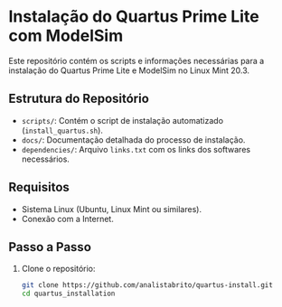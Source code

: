 # Instalação do Quartus Prime Lite com ModelSim

Este repositório contém os scripts e informações necessárias para a instalação do Quartus Prime Lite e ModelSim no Linux Mint 20.3.

## Estrutura do Repositório

- `scripts/`: Contém o script de instalação automatizado (`install_quartus.sh`).
- `docs/`: Documentação detalhada do processo de instalação.
- `dependencies/`: Arquivo `links.txt` com os links dos softwares necessários.

## Requisitos

- Sistema Linux (Ubuntu, Linux Mint ou similares).
- Conexão com a Internet.

## Passo a Passo

1. Clone o repositório:
   ```bash
   git clone https://github.com/analistabrito/quartus-install.git
   cd quartus_installation